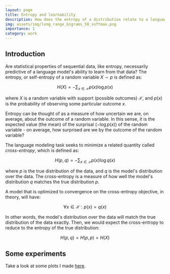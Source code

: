 ```yaml
---
layout: page
title: Entropy and learnability
description: How does the entropy of a distribution relate to a language model's ability to learn from that distribution?
img: assets/img/long_range_bigrams_50_softmax.png
importance: 1
category: work
---
```


## Introduction

Are statistical properties of sequential data, like entropy, necessarily predictive of a language model's ability to learn from that data? The entropy, or self-entropy of a random variable $X\sim p$ is defined as:

$$ H(X) = -\sum_{x \in \mathcal{X}} p(x) \log p(x) $$

where $X$ is a random variable with support (possible outcomes) $\mathcal{X}$, and $p(x)$ is the probability of observing some particular outcome $x$.

Entropy can be thought of as a measure of how uncertain we are, on average, about the outcome of a random variable. In this sense, it is the expected value (the mean) of the surprisal $(-\log p(x))$ of the random variable - on average, how surprised are we by the outcome of the random variable?

The language modeling task seeks to minimize a related quantity called *cross-entropy*, which is defined as:

$$ H(p, q) = -\sum_{x \in \mathcal{X}} p(x) \log q(x) $$

where $p$ is the true distribution of the data, and $q$ is the model's distribution over the data. The cross-entropy is a measure of how well the model's distribution $q$ matches the true distribution $p$.

A model that is optimized to convergence on the cross-entropy objective, in theory, will have:

$$ \forall x \in \mathcal{X} : p(x) = q(x) $$

In other words, the model's distribution over the data will match the true distribution of the data exactly. Then, we would expect the cross-entropy to reduce to the entropy of the true distribution:

$$ H(p, q) = H(p, p) = H(X) $$

## Some experiments

Take a look at some plots I made [here](https://ddegenaro.github.io/entropy-learnability/).
